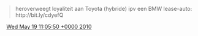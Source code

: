 > heroverweegt loyaliteit aan Toyota \(hybride\) ipv een BMW lease\-auto: http://bit\.ly/cdyefQ

<img src="../../media/tweet.ico" width="12" /> [Wed May 19 11:05:50 +0000 2010](https://twitter.com/DromerDenker/status/14288532560)